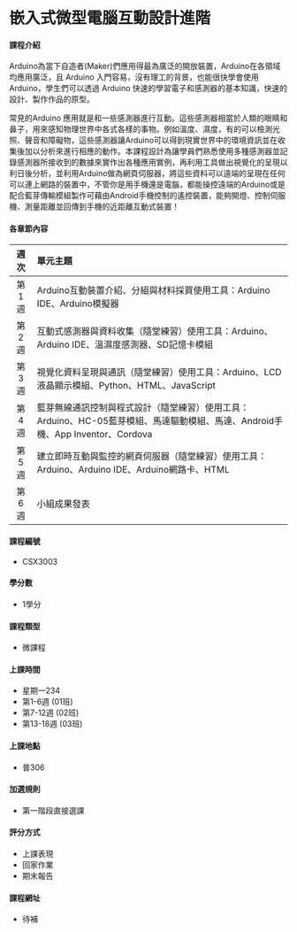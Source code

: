 # 嵌入式微型電腦互動設計進階

#### 課程介紹

Arduino為當下自造者\(Maker\)們應用得最為廣泛的開放裝置，Arduino在各領域均應用廣泛，且 Arduino 入門容易，沒有理工的背景，也能很快學會使用 Arduino，學生們可以透過 Arduino 快速的學習電子和感測器的基本知識，快速的設計、製作作品的原型。

常見的Arduino 應用就是和一些感測器進行互動。這些感測器相當於人類的眼睛和鼻子，用來感知物理世界中各式各樣的事物。例如溫度、濕度，有的可以檢測光照、聲音和障礙物，這些感測器讓Arduino可以得到現實世界中的環境資訊並在收集後加以分析來進行相應的動作。本課程設計為讓學員們熟悉使用多種感測器並記錄感測器所接收到的數據來實作出各種應用實例，再利用工具做出視覺化的呈現以利日後分析，並利用Arduino做為網頁伺服器，將這些資料可以遠端的呈現在任何可以連上網路的裝置中，不管你是用手機還是電腦，都能操控遠端的Arduino或是配合藍芽傳輸模組製作可藉由Android手機控制的遙控裝置，能夠開燈、控制伺服機、測量距離並回傳到手機的近距離互動式裝置！

#### 各章節內容

| 週次 | 單元主題 |
| :---: | :--- |
| 第1週 | Arduino互動裝置介紹、分組與材料採買使用工具：Arduino IDE、Arduino模擬器 |
| 第2週 | 互動式感測器與資料收集（隨堂練習）使用工具：Arduino、Arduino IDE、溫濕度感測器、SD記憶卡模組 |
| 第3週 | 視覺化資料呈現與通訊（隨堂練習）使用工具：Arduino、LCD液晶顯示模組、Python、HTML、JavaScript |
| 第4週 | 藍芽無線通訊控制與程式設計（隨堂練習）使用工具：Arduino、HC-05藍芽模組、馬達驅動模組、馬達、Android手機、App Inventor、Cordova |
| 第5週 | 建立即時互動與監控的網頁伺服器（隨堂練習）使用工具：Arduino、Arduino IDE、Arduino網路卡、HTML |
| 第6週 | 小組成果發表 |

#### 課程編號

* CSX3003

#### 學分數

* 1學分

#### 課程類型

* 微課程

#### 上課時間

* 星期一234 
* 第1-6週 \(01班\)
* 第7-12週 \(02班\)
* 第13-18週 \(03班\)

#### 上課地點

* 普306

#### 加選規則

* 第一階段直接選課

#### 評分方式

* 上課表現
* 回家作業
* 期末報告

#### 課程網址

* 待補 



